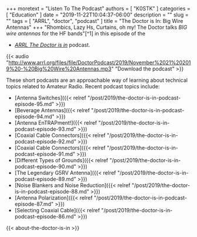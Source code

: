 +++
moretext = "Listen To The Podcast"
authors = [ "K0STK" ]
categories = [ "Education" ]
date = "2019-11-22T10:04:37-06:00"
description = ""
slug = ""
tags = [ "ARRL", "doctor", "podcast" ]
title = "The Doctor is In: Big Wire Antennas"
+++
"Rhombics, Lazy Hs, Curtains, oh my! The Doctor talks
*BIG wire antennas*
for the HF bands"[^1]
in this episode of the 
* [*ARRL The Doctor is in*](http://www.arrl.org/doctor/) podcast. 

<!--more-->

{{< audio "http://www.arrl.org/files/file/DoctorPodcast/2019/November%2021%202019%20-%20Big%20Wire%20Antennas.mp3" "Download the podcast" >}}

These short podcasts are an approachable way of learning about technical
topics related to Amateur Radio. Recent podcast topics include:

* [Antenna Switches]({{< relref "/post/2019/the-doctor-is-in-podcast-episode-95.md" >}})
* [Beverage Antennas]({{< relref "/post/2019/the-doctor-is-in-podcast-episode-94.md" >}})
* [Antenna EnTRAPment!]({{< relref "/post/2019/the-doctor-is-in-podcast-episode-93.md" >}})
* [Coaxial Cable Connectors]({{< relref "/post/2019/the-doctor-is-in-podcast-episode-92.md" >}})
* [Coaxial Cable Connectors]({{< relref "/post/2019/the-doctor-is-in-podcast-episode-91.md" >}})
* [Different Types of Grounds]({{< relref "/post/2019/the-doctor-is-in-podcast-episode-90.md" >}})
* [The Legendary G5RV Antenna]({{< relref "/post/2019/the-doctor-is-in-podcast-episode-89.md" >}})
* [Noise Blankers and Noise Reduction]({{< relref "/post/2019/the-doctor-is-in-podcast-episode-88.md" >}})
* [Antenna Polarization]({{< relref "/post/2019/the-doctor-is-in-podcast-episode-87.md" >}})
* [Selecting Coaxial Cable]({{< relref "/post/2019/the-doctor-is-in-podcast-episode-86.md" >}})

{{< about-the-doctor-is-in >}}
